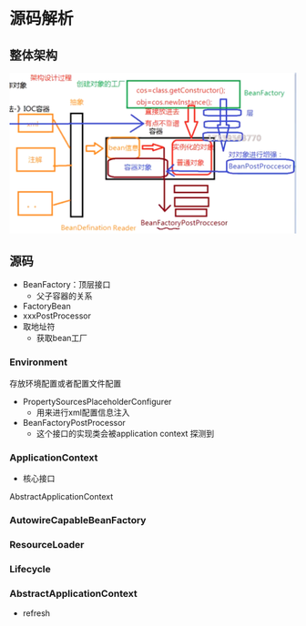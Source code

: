 # 源码解析

## 整体架构

![批注 2020-06-02 135251](/assets/批注%202020-06-02%20135251.png)

## 源码

- BeanFactory：顶层接口
  - 父子容器的关系
- FactoryBean
- xxxPostProcessor
- 取地址符
  - 获取bean工厂

### Environment

存放环境配置或者配置文件配置

- PropertySourcesPlaceholderConfigurer
  - 用来进行xml配置信息注入
- BeanFactoryPostProcessor
  - 这个接口的实现类会被application context 探测到

### ApplicationContext

- 核心接口

AbstractApplicationContext

### AutowireCapableBeanFactory

### ResourceLoader

### Lifecycle

### AbstractApplicationContext

- refresh